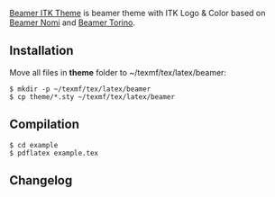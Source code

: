 [Beamer ITK Theme](https://github.com/miftanurfarid/beamer_itk_theme) is beamer theme with ITK Logo & Color based on [Beamer Nomi](https://github.com/bagustris/beamer-nomi) and [Beamer Torino](https://github.com/bbatsov/beamer-torino-theme).


## Installation

Move all files in **theme** folder to ~/texmf/tex/latex/beamer:
~~~
$ mkdir -p ~/texmf/tex/latex/beamer
$ cp theme/*.sty ~/texmf/tex/latex/beamer
~~~

## Compilation
~~~
$ cd example
$ pdflatex example.tex
~~~

## Changelog
